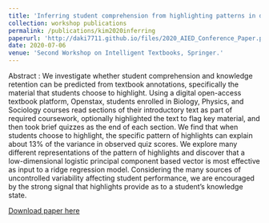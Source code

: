 ```yaml
---
title: 'Inferring student comprehension from highlighting patterns in digital textbooks: An exploration in an authentic learning platform.'
collection: workshop publications
permalink: /publications/kim2020inferring
paperurl: 'http://daki7711.github.io/files/2020_AIED_Conference_Paper.pdf'
date: 2020-07-06
venue: 'Second Workshop on Intelligent Textbooks, Springer.'
---
```


Abstract : We investigate whether student comprehension and knowledge retention can be predicted from textbook annotations, specifically the material that students choose to highlight. Using a digital open-access textbook platform, Openstax, students enrolled in Biology, Physics, and Sociology courses read sections of their introductory text as part of required coursework, optionally highlighted the text to flag key material, and then took brief quizzes as the end of each section. We find that when students choose to highlight, the specific pattern of highlights can explain about 13% of the variance in observed quiz scores. We explore many different representations of the pattern of highlights and discover that a low-dimensional logistic principal component based vector is most effective as input to a ridge regression model. Considering the many sources of uncontrolled variability affecting student performance, we are encouraged by the strong signal that highlights provide as to a student’s knowledge state.

[Download paper here](http://daki7711.github.io/files/2020_AIED_Conference_Paper.pdf)
